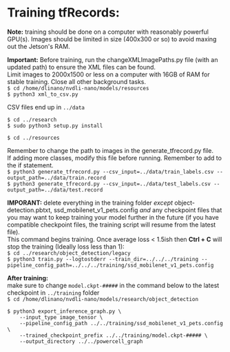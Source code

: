 # Training tfRecords:
**Note:** training should be done on a computer with reasonably powerful GPU(s). Images should be limited in size (400x300 or so) to avoid maxing out the Jetson's RAM.  

**Important:** Before training, run the changeXMLImagePaths.py file (with an updated path) to ensure the XML files can be found.  
Limit images to 2000x1500 or less on a computer with 16GB of RAM for stable training. Close all other background tasks.  
`$ cd /home/dlinano/nvdli-nano/models/resources`  
`$ python3 xml_to_csv.py`  

CSV files end up in `../data`  

`$ cd ../research`  
`$ sudo python3 setup.py install`  

`$ cd ../resources`  

Remember to change the path to images in the generate_tfrecord.py file.  
If adding more classes, modify this file before running. Remember to add to the if statement.  
`$ python3 generate_tfrecord.py --csv_input=../data/train_labels.csv --output_path=../data/train.record`  
`$ python3 generate_tfrecord.py --csv_input=../data/test_labels.csv --output_path=../data/test.record`  

**IMPORANT:** delete everything in the training folder *except* object-detection.pbtxt, ssd_mobilenet_v1_pets.config *and* any checkpoint files that you may want to keep training your model further in the future (if you have compatible checkpoint files, the training script will resume from the latest file).  
This command begins training. Once average loss < 1.5ish then **Ctrl + C** will stop the training (Ideally loss less than 1):  
`$ cd ../research/object_detection/legacy`  
`$ python3 train.py --logtostderr --train_dir=../../../training --pipeline_config_path=../../../training/ssd_mobilenet_v1_pets.config`  


**After training:**  
make sure to change `model.ckpt-#####` in the command below to the latest checkpoint in `../training` folder  
`$ cd /home/dlinano/nvdli-nano/models/research/object_detection`  
```
$ python3 export_inference_graph.py \
    --input_type image_tensor \
    --pipeline_config_path ../../training/ssd_mobilenet_v1_pets.config \
    --trained_checkpoint_prefix ../../training/model.ckpt-##### \
    --output_directory ../../powercell_graph
```
